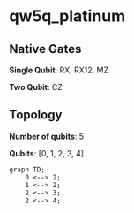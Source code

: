 # qw5q_platinum

## Native Gates
**Single Qubit**: RX, RX12, MZ

**Two Qubit**: CZ

## Topology
**Number of qubits**: 5

**Qubits**: [0, 1, 2, 3, 4]

```mermaid
graph TD;
    0 <--> 2;
    1 <--> 2;
    2 <--> 3;
    2 <--> 4;
```
